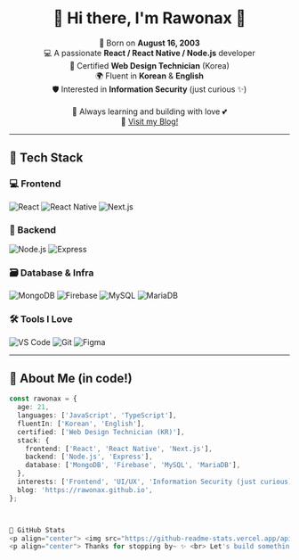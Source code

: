<h1 align="center">🌸 Hi there, I'm Rawonax 🌸</h1>

<p align="center">
  🎂 Born on <strong>August 16, 2003</strong> <br>
  💻 A passionate <strong>React / React Native / Node.js</strong> developer <br>
  🎨 Certified <strong>Web Design Technician</strong> (Korea) <br>
  🌍 Fluent in <strong>Korean</strong> & <strong>English</strong> <br>
  🛡️ Interested in <strong>Information Security</strong> (just curious ✨) <br><br>
  📖 Always learning and building with love 💕 <br>
  🔗 <a href="https://rawonax.github.io">Visit my Blog!</a>
</p>

---

## 🌟 Tech Stack

### 💻 Frontend
![React](https://img.shields.io/badge/-React-61DAFB?style=flat-square&logo=react&logoColor=black)
![React Native](https://img.shields.io/badge/-React%20Native-61DAFB?style=flat-square&logo=react&logoColor=black)
![Next.js](https://img.shields.io/badge/-Next.js-000000?style=flat-square&logo=next.js)

### 🔧 Backend
![Node.js](https://img.shields.io/badge/-Node.js-339933?style=flat-square&logo=node.js&logoColor=white)
![Express](https://img.shields.io/badge/-Express-000000?style=flat-square&logo=express&logoColor=white)

### 🗃️ Database & Infra
![MongoDB](https://img.shields.io/badge/-MongoDB-47A248?style=flat-square&logo=mongodb&logoColor=white)
![Firebase](https://img.shields.io/badge/-Firebase-FFCA28?style=flat-square&logo=firebase&logoColor=black)
![MySQL](https://img.shields.io/badge/-MySQL-4479A1?style=flat-square&logo=mysql&logoColor=white)
![MariaDB](https://img.shields.io/badge/-MariaDB-003545?style=flat-square&logo=mariadb&logoColor=white)

### 🛠️ Tools I Love
![VS Code](https://img.shields.io/badge/-VSCode-007ACC?style=flat-square&logo=visual-studio-code)
![Git](https://img.shields.io/badge/-Git-F05032?style=flat-square&logo=git&logoColor=white)
![Figma](https://img.shields.io/badge/-Figma-F24E1E?style=flat-square&logo=figma&logoColor=white)

---

## 🌈 About Me (in code!)
```ts
const rawonax = {
  age: 21,
  languages: ['JavaScript', 'TypeScript'],
  fluentIn: ['Korean', 'English'],
  certified: ['Web Design Technician (KR)'],
  stack: {
    frontend: ['React', 'React Native', 'Next.js'],
    backend: ['Node.js', 'Express'],
    database: ['MongoDB', 'Firebase', 'MySQL', 'MariaDB'],
  },
  interests: ['Frontend', 'UI/UX', 'Information Security (just curious)'],
  blog: 'https://rawonax.github.io',
};



💖 GitHub Stats
<p align="center"> <img src="https://github-readme-stats.vercel.app/api?username=rawonax&show_icons=true&theme=cobalt" alt="Rawonax's GitHub Stats" /> <br> <img src="https://github-readme-streak-stats.herokuapp.com/?user=rawonax&theme=cobalt" alt="GitHub Streak" /> </p>
<p align="center"> Thanks for stopping by~ ✨ <br> Let's build something beautiful together 💫 </p> ```
